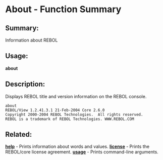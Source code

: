 # About - Function Summary

## Summary:

Information about REBOL

## Usage:

**about**

## Description:

Displays REBOL title and version information on the REBOL console.

```
about
REBOL/View 1.2.41.3.1 21-Feb-2004 Core 2.6.0
Copyright 2000-2004 REBOL Technologies.  All rights reserved.
REBOL is a trademark of REBOL Technologies. WWW.REBOL.COM
```

## Related:

[**help**](http://www.rebol.com/docs/words/whelp.html) - Prints information about words and values.
[**license**](http://www.rebol.com/docs/words/wlicense.html) - Prints the REBOL/core license agreement.
[**usage**](http://www.rebol.com/docs/words/wusage.html) - Prints command-line arguments.